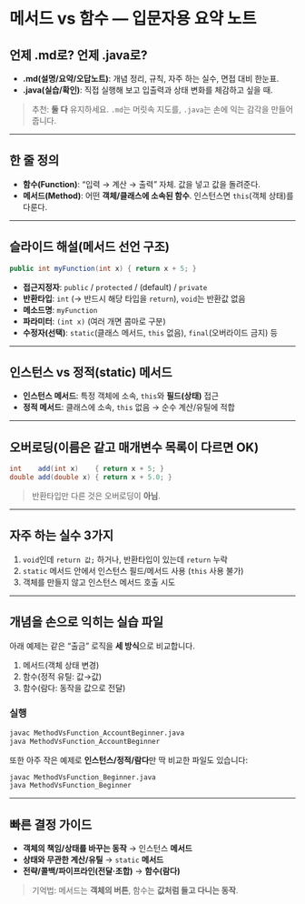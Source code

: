 # 메서드 vs 함수 — 입문자용 요약 노트

## 언제 **.md**로? 언제 **.java**로?
- **.md(설명/요약/오답노트)**: 개념 정리, 규칙, 자주 하는 실수, 면접 대비 한눈표.
- **.java(실습/확인)**: 직접 실행해 보고 입출력과 상태 변화를 체감하고 싶을 때.
> 추천: **둘 다** 유지하세요. `.md`는 머릿속 지도를, `.java`는 손에 익는 감각을 만들어 줍니다.

---

## 한 줄 정의
- **함수(Function)**: “입력 → 계산 → 출력” 자체. 값을 넣고 값을 돌려준다.
- **메서드(Method)**: 어떤 **객체/클래스에 소속된 함수**. 인스턴스면 `this`(객체 상태)를 다룬다.

---

## 슬라이드 해설(메서드 선언 구조)
```java
public int myFunction(int x) { return x + 5; }
```
- **접근지정자**: `public` / `protected` / (default) / `private`
- **반환타입**: `int` (→ 반드시 해당 타입을 `return`), `void`는 반환값 없음
- **메소드명**: `myFunction`
- **파라미터**: `(int x)` (여러 개면 콤마로 구분)
- **수정자(선택)**: `static`(클래스 메서드, `this` 없음), `final`(오버라이드 금지) 등

---

## 인스턴스 vs 정적(static) 메서드
- **인스턴스 메서드**: 특정 객체에 소속, `this`와 **필드(상태)** 접근
- **정적 메서드**: 클래스에 소속, `this` 없음 → 순수 계산/유틸에 적합

---

## 오버로딩(이름은 같고 매개변수 목록이 다르면 OK)
```java
int    add(int x)    { return x + 5; }
double add(double x) { return x + 5.0; }
```
> 반환타입만 다른 것은 오버로딩이 **아님**.

---

## 자주 하는 실수 3가지
1. `void`인데 `return 값;` 하거나, 반환타입이 있는데 `return` 누락
2. `static` 메서드 안에서 인스턴스 필드/메서드 사용 (`this` 사용 불가)
3. 객체를 만들지 않고 인스턴스 메서드 호출 시도

---

## 개념을 손으로 익히는 실습 파일
아래 예제는 같은 “출금” 로직을 **세 방식**으로 비교합니다.
1) 메서드(객체 상태 변경)
2) 함수(정적 유틸: 값→값)
3) 함수(람다: 동작을 값으로 전달)

### 실행
```bash
javac MethodVsFunction_AccountBeginner.java
java MethodVsFunction_AccountBeginner
```

또한 아주 작은 예제로 **인스턴스/정적/람다**만 딱 비교한 파일도 있습니다:
```bash
javac MethodVsFunction_Beginner.java
java MethodVsFunction_Beginner
```

---

## 빠른 결정 가이드
- **객체의 책임/상태를 바꾸는 동작** → 인스턴스 **메서드**
- **상태와 무관한 계산/유틸** → `static` **메서드**
- **전략/콜백/파이프라인(전달·조합)** → **함수(람다)**

> 기억법: 메서드는 **객체의 버튼**, 함수는 **값처럼 들고 다니는 동작**.
